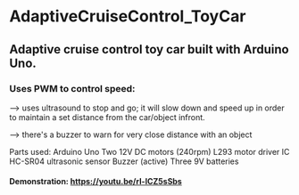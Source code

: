 # AdaptiveCruiseControl_ToyCar

## Adaptive cruise control toy car built with Arduino Uno.

### Uses PWM to control speed:
--> uses ultrasound to stop and go; it will slow down and speed up in order to maintain a set distance from the car/object infront.

--> there's a buzzer to warn for very close distance with an object  

Parts used:
Arduino Uno
Two 12V DC motors (240rpm)
L293 motor driver IC
HC-SR04 ultrasonic sensor
Buzzer (active)
Three 9V batteries

#### Demonstration: https://youtu.be/rI-lCZ5sSbs
